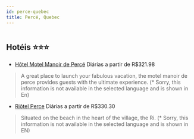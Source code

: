 ```yaml
---
id: perce-quebec
title: Percé, Quebec
---
```


<center><img src="http://i.vanillatours.com/4/7/9/2/4/8/1/1842974/Y/1.jpg" alt="" /></center>


## Hotéis ⭐️⭐️⭐️

-    [Hôtel Motel Manoir de Percé](https://www.hurb.com/aud/https://www.hurb.com/hoteis/perce/hotel-motel-manoir-de-perce-JNP-JP115919?cmp=18055) Diárias a partir de R$321.98
   > A great place to launch your fabulous vacation, the motel manoir de perce provides guests with the ultimate experience. (* Sorry, this information is not available in the selected language and is shown in En) 
-    [Riôtel Perce](https://www.hurb.com/aud/https://www.hurb.com/hoteis/perce/riotel-perce-JNP-JP157183?cmp=18055) Diárias a partir de R$330.30
   > Situated on the beach in the heart of the village, the Ri. (* Sorry, this information is not available in the selected language and is shown in EN) 
